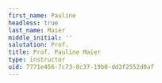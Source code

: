```yaml
---
first_name: Pauline
headless: true
last_name: Maier
middle_initial: ''
salutation: Prof.
title: Prof. Pauline Maier
type: instructor
uid: 7771e456-7c73-8c37-19b0-dd3f2552d0af
---
```

